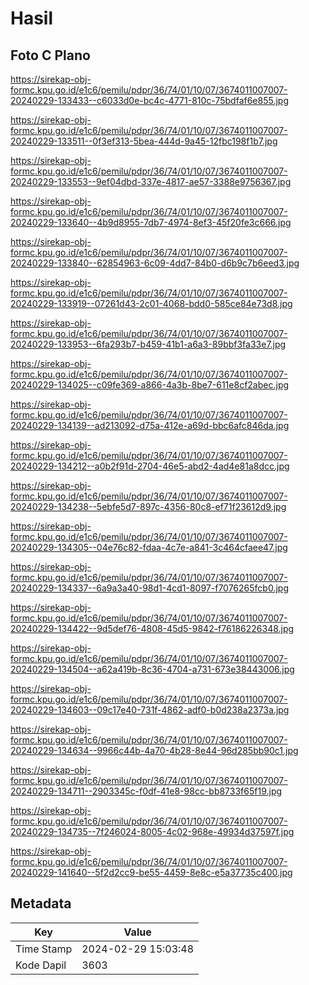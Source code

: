 # Hasil

## Foto C Plano

https://sirekap-obj-formc.kpu.go.id/e1c6/pemilu/pdpr/36/74/01/10/07/3674011007007-20240229-133433--c6033d0e-bc4c-4771-810c-75bdfaf6e855.jpg

https://sirekap-obj-formc.kpu.go.id/e1c6/pemilu/pdpr/36/74/01/10/07/3674011007007-20240229-133511--0f3ef313-5bea-444d-9a45-12fbc198f1b7.jpg

https://sirekap-obj-formc.kpu.go.id/e1c6/pemilu/pdpr/36/74/01/10/07/3674011007007-20240229-133553--9ef04dbd-337e-4817-ae57-3388e9756367.jpg

https://sirekap-obj-formc.kpu.go.id/e1c6/pemilu/pdpr/36/74/01/10/07/3674011007007-20240229-133640--4b9d8955-7db7-4974-8ef3-45f20fe3c666.jpg

https://sirekap-obj-formc.kpu.go.id/e1c6/pemilu/pdpr/36/74/01/10/07/3674011007007-20240229-133840--62854963-6c09-4dd7-84b0-d6b9c7b6eed3.jpg

https://sirekap-obj-formc.kpu.go.id/e1c6/pemilu/pdpr/36/74/01/10/07/3674011007007-20240229-133919--07261d43-2c01-4068-bdd0-585ce84e73d8.jpg

https://sirekap-obj-formc.kpu.go.id/e1c6/pemilu/pdpr/36/74/01/10/07/3674011007007-20240229-133953--6fa293b7-b459-41b1-a6a3-89bbf3fa33e7.jpg

https://sirekap-obj-formc.kpu.go.id/e1c6/pemilu/pdpr/36/74/01/10/07/3674011007007-20240229-134025--c09fe369-a866-4a3b-8be7-611e8cf2abec.jpg

https://sirekap-obj-formc.kpu.go.id/e1c6/pemilu/pdpr/36/74/01/10/07/3674011007007-20240229-134139--ad213092-d75a-412e-a69d-bbc6afc846da.jpg

https://sirekap-obj-formc.kpu.go.id/e1c6/pemilu/pdpr/36/74/01/10/07/3674011007007-20240229-134212--a0b2f91d-2704-46e5-abd2-4ad4e81a8dcc.jpg

https://sirekap-obj-formc.kpu.go.id/e1c6/pemilu/pdpr/36/74/01/10/07/3674011007007-20240229-134238--5ebfe5d7-897c-4356-80c8-ef71f23612d9.jpg

https://sirekap-obj-formc.kpu.go.id/e1c6/pemilu/pdpr/36/74/01/10/07/3674011007007-20240229-134305--04e76c82-fdaa-4c7e-a841-3c464cfaee47.jpg

https://sirekap-obj-formc.kpu.go.id/e1c6/pemilu/pdpr/36/74/01/10/07/3674011007007-20240229-134337--6a9a3a40-98d1-4cd1-8097-f7076265fcb0.jpg

https://sirekap-obj-formc.kpu.go.id/e1c6/pemilu/pdpr/36/74/01/10/07/3674011007007-20240229-134422--9d5def76-4808-45d5-9842-f76186226348.jpg

https://sirekap-obj-formc.kpu.go.id/e1c6/pemilu/pdpr/36/74/01/10/07/3674011007007-20240229-134504--a62a419b-8c36-4704-a731-673e38443006.jpg

https://sirekap-obj-formc.kpu.go.id/e1c6/pemilu/pdpr/36/74/01/10/07/3674011007007-20240229-134603--09c17e40-731f-4862-adf0-b0d238a2373a.jpg

https://sirekap-obj-formc.kpu.go.id/e1c6/pemilu/pdpr/36/74/01/10/07/3674011007007-20240229-134634--9966c44b-4a70-4b28-8e44-96d285bb90c1.jpg

https://sirekap-obj-formc.kpu.go.id/e1c6/pemilu/pdpr/36/74/01/10/07/3674011007007-20240229-134711--2903345c-f0df-41e8-98cc-bb8733f65f19.jpg

https://sirekap-obj-formc.kpu.go.id/e1c6/pemilu/pdpr/36/74/01/10/07/3674011007007-20240229-134735--7f246024-8005-4c02-968e-49934d37597f.jpg

https://sirekap-obj-formc.kpu.go.id/e1c6/pemilu/pdpr/36/74/01/10/07/3674011007007-20240229-141640--5f2d2cc9-be55-4459-8e8c-e5a37735c400.jpg


## Metadata

| Key        | Value               |
| ---------- | ------------------- |
| Time Stamp | 2024-02-29 15:03:48 |
| Kode Dapil | 3603                |



